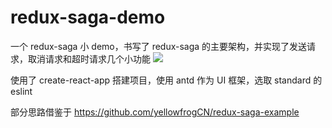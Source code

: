 # redux-saga-demo

一个 redux-saga 小 demo，书写了 redux-saga 的主要架构，并实现了发送请求，取消请求和超时请求几个小功能
![](http://or7tt6rug.bkt.clouddn.com/redux-saga-demo.jpeg)

使用了 create-react-app 搭建项目，使用 antd 作为 UI 框架，选取 standard 的 eslint

部分思路借鉴于 https://github.com/yellowfrogCN/redux-saga-example